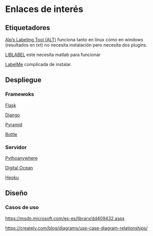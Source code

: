 
# Enlaces de interés
## Etiquetadores
[Alp’s Labeling Tool (ALT)](https://alpslabel.wordpress.com/2017/01/26/alt/) funciona tanto en linux como en windows (resultados en txt)
no necesita instalacíón pero necesita dos plugins.

[LIBLABEL](http://www.cvlibs.net/software/liblabel/) este necesita matlab para funcionar

[LabelMe](http://labelme2.csail.mit.edu/Release3.0/index.php?alreadyexists=2) complicada de instalar.

## Despliegue

### Framewoks
[Flask](http://flask.pocoo.org/)

[Django](https://www.djangoproject.com/) 

[Pyramid](https://trypyramid.com/)

[Bottle](https://bottlepy.org/docs/dev/)


### Servidor
[Pythoanywhere](https://www.pythonanywhere.com/) 

[Digital Ocean](https://www.digitalocean.com/?ref=stackshare)

[Heoku](https://www.heroku.com/?ref=stackshare)

## Diseño
### Casos de uso
https://msdn.microsoft.com/es-es/library/dd409432.aspx

https://creately.com/blog/diagrams/use-case-diagram-relationships/
